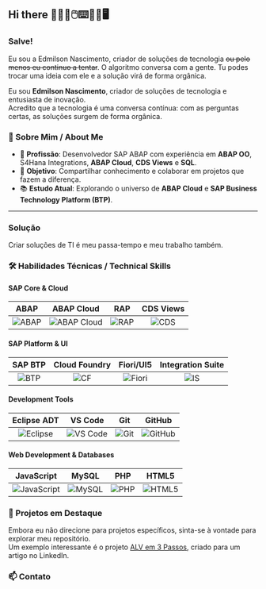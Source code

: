 ## Hi there 👨🏽‍💻🖱️⌨️💾💾🖥️

### Salve! 
Eu sou a Edmilson Nascimento, criador de soluções de tecnologia ~~ou pelo menos eu continuo a tentar~~.
O algoritmo conversa com a gente. Tu podes trocar uma ideia com ele e a solução virá de forma orgânica.


Eu sou **Edmilson Nascimento**, criador de soluções de tecnologia e entusiasta de inovação.  
Acredito que a tecnologia é uma conversa contínua: com as perguntas certas, as soluções surgem de forma orgânica.


### 🚀 Sobre Mim / About Me
- 💼 **Profissão**: Desenvolvedor SAP ABAP com experiência em **ABAP OO**, S4Hana Integrations, **ABAP Cloud**, **CDS Views** e **SQL**.
- 🎯 **Objetivo**: Compartilhar conhecimento e colaborar em projetos que fazem a diferença.
- 📚 **Estudo Atual**: Explorando o universo de **ABAP Cloud** e **SAP Business Technology Platform (BTP)**.

---

### Solução
Criar soluções de TI é meu passa-tempo e meu trabalho também.

### 🛠️ Habilidades Técnicas / Technical Skills

#### SAP Core & Cloud
| ABAP | ABAP Cloud | RAP | CDS Views |
| :---: | :---: | :---: | :---: |
| ![ABAP](https://img.shields.io/badge/ABAP-0063B1?style=for-the-badge&logo=sap&logoColor=white) | ![ABAP Cloud](https://img.shields.io/badge/ABAP_Cloud-00A6E5?style=for-the-badge&logo=sap&logoColor=white) | ![RAP](https://img.shields.io/badge/RAP-008FD3?style=for-the-badge&logo=sap&logoColor=white) | ![CDS](https://img.shields.io/badge/CDS_Views-2B95D6?style=for-the-badge&logo=sap&logoColor=white) |

#### SAP Platform & UI
| SAP BTP | Cloud Foundry | Fiori/UI5 | Integration Suite |
| :---: | :---: | :---: | :---: |
| ![BTP](https://img.shields.io/badge/SAP_BTP-0D8ECF?style=for-the-badge&logo=sap&logoColor=white) | ![CF](https://img.shields.io/badge/Cloud_Foundry-0FAAFF?style=for-the-badge&logo=sap&logoColor=white) | ![Fiori](https://img.shields.io/badge/Fiori_UI5-2195F2?style=for-the-badge&logo=sap&logoColor=white) | ![IS](https://img.shields.io/badge/Integration_Suite-3EB3F6?style=for-the-badge&logo=sap&logoColor=white) |

#### Development Tools
| Eclipse ADT | VS Code | Git | GitHub |
| :---: | :---: | :---: | :---: |
| ![Eclipse](https://img.shields.io/badge/Eclipse_ADT-2C2255?style=for-the-badge&logo=eclipse&logoColor=white) | ![VS Code](https://img.shields.io/badge/VS_Code-007ACC?style=for-the-badge&logo=visual-studio-code&logoColor=white) | ![Git](https://img.shields.io/badge/GIT-E44C30?style=for-the-badge&logo=git&logoColor=white) | ![GitHub](https://img.shields.io/badge/GitHub-100000?style=for-the-badge&logo=github&logoColor=white) |

#### Web Development & Databases
| JavaScript | MySQL | PHP | HTML5 |
| :---: | :---: | :---: | :---: |
| ![JavaScript](https://img.shields.io/badge/JavaScript-323330?style=for-the-badge&logo=javascript&logoColor=F7DF1E) | ![MySQL](https://img.shields.io/badge/MySQL-005C84?style=for-the-badge&logo=mysql&logoColor=white) | ![PHP](https://img.shields.io/badge/PHP-777BB4?style=for-the-badge&logo=php&logoColor=white) | ![HTML5](https://img.shields.io/badge/HTML5-E34F26?style=for-the-badge&logo=html5&logoColor=white) |

### 📂 Projetos em Destaque
Embora eu não direcione para projetos específicos, sinta-se à vontade para explorar meu repositório.  
Um exemplo interessante é o projeto [ALV em 3 Passos](https://github.com/edmilson-nascimento/alv-3-passos), criado para um artigo no LinkedIn.



### 📫 Contato